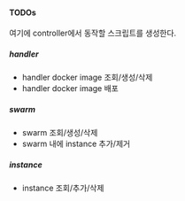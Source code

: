 #### TODOs
여기에 controller에서 동작할 스크립트를 생성한다.

##### handler
* handler docker image 조회/생성/삭제
* handler docker image 배포

##### swarm
* swarm 조회/생성/삭제
* swarm 내에 instance 추가/제거

##### instance
* instance 조회/추가/삭제